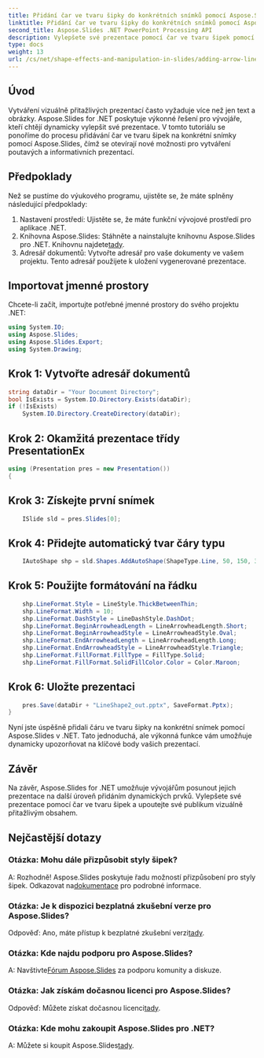 ```yaml
---
title: Přidání čar ve tvaru šipky do konkrétních snímků pomocí Aspose.Slides
linktitle: Přidání čar ve tvaru šipky do konkrétních snímků pomocí Aspose.Slides
second_title: Aspose.Slides .NET PowerPoint Processing API
description: Vylepšete své prezentace pomocí čar ve tvaru šipek pomocí Aspose.Slides pro .NET. Naučte se dynamicky přidávat vizuální prvky, abyste zaujali své publikum.
type: docs
weight: 13
url: /cs/net/shape-effects-and-manipulation-in-slides/adding-arrow-lines-to-specific-slides/
---
```

## Úvod
Vytváření vizuálně přitažlivých prezentací často vyžaduje více než jen text a obrázky. Aspose.Slides for .NET poskytuje výkonné řešení pro vývojáře, kteří chtějí dynamicky vylepšit své prezentace. V tomto tutoriálu se ponoříme do procesu přidávání čar ve tvaru šipek na konkrétní snímky pomocí Aspose.Slides, čímž se otevírají nové možnosti pro vytváření poutavých a informativních prezentací.
## Předpoklady
Než se pustíme do výukového programu, ujistěte se, že máte splněny následující předpoklady:
1. Nastavení prostředí:
   Ujistěte se, že máte funkční vývojové prostředí pro aplikace .NET.
2. Knihovna Aspose.Slides:
    Stáhněte a nainstalujte knihovnu Aspose.Slides pro .NET. Knihovnu najdete[tady](https://releases.aspose.com/slides/net/).
3. Adresář dokumentů:
   Vytvořte adresář pro vaše dokumenty ve vašem projektu. Tento adresář použijete k uložení vygenerované prezentace.
## Importovat jmenné prostory
Chcete-li začít, importujte potřebné jmenné prostory do svého projektu .NET:
```csharp
using System.IO;
using Aspose.Slides;
using Aspose.Slides.Export;
using System.Drawing;
```
## Krok 1: Vytvořte adresář dokumentů
```csharp
string dataDir = "Your Document Directory";
bool IsExists = System.IO.Directory.Exists(dataDir);
if (!IsExists)
    System.IO.Directory.CreateDirectory(dataDir);
```
## Krok 2: Okamžitá prezentace třídy PresentationEx
```csharp
using (Presentation pres = new Presentation())
{
```
## Krok 3: Získejte první snímek
```csharp
    ISlide sld = pres.Slides[0];
```
## Krok 4: Přidejte automatický tvar čáry typu
```csharp
    IAutoShape shp = sld.Shapes.AddAutoShape(ShapeType.Line, 50, 150, 300, 0);
```
## Krok 5: Použijte formátování na řádku
```csharp
    shp.LineFormat.Style = LineStyle.ThickBetweenThin;
    shp.LineFormat.Width = 10;
    shp.LineFormat.DashStyle = LineDashStyle.DashDot;
    shp.LineFormat.BeginArrowheadLength = LineArrowheadLength.Short;
    shp.LineFormat.BeginArrowheadStyle = LineArrowheadStyle.Oval;
    shp.LineFormat.EndArrowheadLength = LineArrowheadLength.Long;
    shp.LineFormat.EndArrowheadStyle = LineArrowheadStyle.Triangle;
    shp.LineFormat.FillFormat.FillType = FillType.Solid;
    shp.LineFormat.FillFormat.SolidFillColor.Color = Color.Maroon;
```
## Krok 6: Uložte prezentaci
```csharp
    pres.Save(dataDir + "LineShape2_out.pptx", SaveFormat.Pptx);
}
```
Nyní jste úspěšně přidali čáru ve tvaru šipky na konkrétní snímek pomocí Aspose.Slides v .NET. Tato jednoduchá, ale výkonná funkce vám umožňuje dynamicky upozorňovat na klíčové body vašich prezentací.
## Závěr
Na závěr, Aspose.Slides for .NET umožňuje vývojářům posunout jejich prezentace na další úroveň přidáním dynamických prvků. Vylepšete své prezentace pomocí čar ve tvaru šipek a upoutejte své publikum vizuálně přitažlivým obsahem.
## Nejčastější dotazy
### Otázka: Mohu dále přizpůsobit styly šipek?
 A: Rozhodně! Aspose.Slides poskytuje řadu možností přizpůsobení pro styly šipek. Odkazovat na[dokumentace](https://reference.aspose.com/slides/net/) pro podrobné informace.
### Otázka: Je k dispozici bezplatná zkušební verze pro Aspose.Slides?
 Odpověď: Ano, máte přístup k bezplatné zkušební verzi[tady](https://releases.aspose.com/).
### Otázka: Kde najdu podporu pro Aspose.Slides?
 A: Navštivte[Fórum Aspose.Slides](https://forum.aspose.com/c/slides/11) za podporu komunity a diskuze.
### Otázka: Jak získám dočasnou licenci pro Aspose.Slides?
 Odpověď: Můžete získat dočasnou licenci[tady](https://purchase.aspose.com/temporary-license/).
### Otázka: Kde mohu zakoupit Aspose.Slides pro .NET?
 A: Můžete si koupit Aspose.Slides[tady](https://purchase.aspose.com/buy).